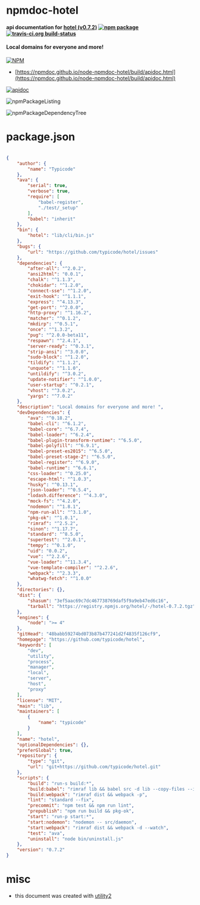 # npmdoc-hotel

#### api documentation for  [hotel (v0.7.2)](https://github.com/typicode/hotel)  [![npm package](https://img.shields.io/npm/v/npmdoc-hotel.svg?style=flat-square)](https://www.npmjs.org/package/npmdoc-hotel) [![travis-ci.org build-status](https://api.travis-ci.org/npmdoc/node-npmdoc-hotel.svg)](https://travis-ci.org/npmdoc/node-npmdoc-hotel)

#### Local domains for everyone and more!

[![NPM](https://nodei.co/npm/hotel.png?downloads=true&downloadRank=true&stars=true)](https://www.npmjs.com/package/hotel)

- [https://npmdoc.github.io/node-npmdoc-hotel/build/apidoc.html](https://npmdoc.github.io/node-npmdoc-hotel/build/apidoc.html)

[![apidoc](https://npmdoc.github.io/node-npmdoc-hotel/build/screenCapture.buildCi.browser.%252Ftmp%252Fbuild%252Fapidoc.html.png)](https://npmdoc.github.io/node-npmdoc-hotel/build/apidoc.html)

![npmPackageListing](https://npmdoc.github.io/node-npmdoc-hotel/build/screenCapture.npmPackageListing.svg)

![npmPackageDependencyTree](https://npmdoc.github.io/node-npmdoc-hotel/build/screenCapture.npmPackageDependencyTree.svg)



# package.json

```json

{
    "author": {
        "name": "Typicode"
    },
    "ava": {
        "serial": true,
        "verbose": true,
        "require": [
            "babel-register",
            "./test/_setup"
        ],
        "babel": "inherit"
    },
    "bin": {
        "hotel": "lib/cli/bin.js"
    },
    "bugs": {
        "url": "https://github.com/typicode/hotel/issues"
    },
    "dependencies": {
        "after-all": "^2.0.2",
        "ansi2html": "0.0.1",
        "chalk": "^1.1.3",
        "chokidar": "^1.2.0",
        "connect-sse": "^1.2.0",
        "exit-hook": "^1.1.1",
        "express": "^4.13.3",
        "get-port": "^2.0.0",
        "http-proxy": "^1.16.2",
        "matcher": "^0.1.2",
        "mkdirp": "^0.5.1",
        "once": "^1.3.2",
        "pug": "^2.0.0-beta11",
        "respawn": "^2.4.1",
        "server-ready": "^0.3.1",
        "strip-ansi": "^3.0.0",
        "sudo-block": "^1.2.0",
        "tildify": "^1.1.2",
        "unquote": "^1.1.0",
        "untildify": "^3.0.2",
        "update-notifier": "^1.0.0",
        "user-startup": "^0.2.1",
        "vhost": "^3.0.2",
        "yargs": "^7.0.2"
    },
    "description": "Local domains for everyone and more! ",
    "devDependencies": {
        "ava": "^0.18.2",
        "babel-cli": "^6.1.2",
        "babel-core": "^6.7.4",
        "babel-loader": "^6.2.4",
        "babel-plugin-transform-runtime": "^6.5.0",
        "babel-polyfill": "^6.9.1",
        "babel-preset-es2015": "^6.5.0",
        "babel-preset-stage-2": "^6.5.0",
        "babel-register": "^6.9.0",
        "babel-runtime": "^6.6.1",
        "css-loader": "^0.25.0",
        "escape-html": "^1.0.3",
        "husky": "^0.13.1",
        "json-loader": "^0.5.4",
        "lodash.difference": "^4.3.0",
        "mock-fs": "^4.2.0",
        "nodemon": "^1.8.1",
        "npm-run-all": "^3.1.0",
        "pkg-ok": "^1.0.1",
        "rimraf": "^2.5.2",
        "sinon": "^1.17.7",
        "standard": "^8.5.0",
        "supertest": "^2.0.1",
        "tempy": "^0.1.0",
        "uid": "0.0.2",
        "vue": "^2.2.6",
        "vue-loader": "^11.3.4",
        "vue-template-compiler": "^2.2.6",
        "webpack": "^2.3.3",
        "whatwg-fetch": "^1.0.0"
    },
    "directories": {},
    "dist": {
        "shasum": "3ef5aac69c7dc467738769daf5f9a9eb47ed6c16",
        "tarball": "https://registry.npmjs.org/hotel/-/hotel-0.7.2.tgz"
    },
    "engines": {
        "node": ">= 4"
    },
    "gitHead": "48babb59274bd073b87b477241d2f4835f126cf9",
    "homepage": "https://github.com/typicode/hotel",
    "keywords": [
        "dev",
        "utility",
        "process",
        "manager",
        "local",
        "server",
        "host",
        "proxy"
    ],
    "license": "MIT",
    "main": "lib",
    "maintainers": [
        {
            "name": "typicode"
        }
    ],
    "name": "hotel",
    "optionalDependencies": {},
    "preferGlobal": true,
    "repository": {
        "type": "git",
        "url": "git+https://github.com/typicode/hotel.git"
    },
    "scripts": {
        "build": "run-s build:*",
        "build:babel": "rimraf lib && babel src -d lib --copy-files --ignore src/front",
        "build:webpack": "rimraf dist && webpack -p",
        "lint": "standard --fix",
        "precommit": "npm test && npm run lint",
        "prepublish": "npm run build && pkg-ok",
        "start": "run-p start:*",
        "start:nodemon": "nodemon -- src/daemon",
        "start:webpack": "rimraf dist && webpack -d --watch",
        "test": "ava",
        "uninstall": "node bin/uninstall.js"
    },
    "version": "0.7.2"
}
```



# misc
- this document was created with [utility2](https://github.com/kaizhu256/node-utility2)
